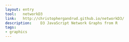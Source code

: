 ```yaml
---
layout: entry
tool:	networkD3
link:	http://christophergandrud.github.io/networkD3/
description:	D3 JavaScript Network Graphs from R
tags:
- graphics
---
```


